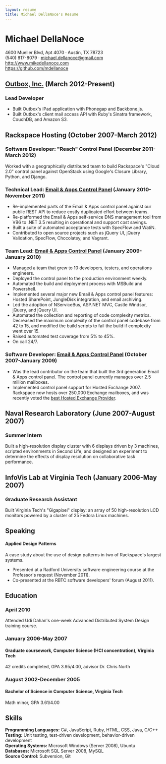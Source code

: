 ```yaml
---
layout: resume
title: Michael DellaNoce's Resume
---
```


<div id="header">
  <h1>Michael DellaNoce</h1>
  <div>4600 Mueller Blvd, Apt 4070 &middot; Austin, TX 78723</div>
  <div>(540) 817-8079 &middot; <a href="mailto:michael.dellanoce@gmail.com">michael.dellanoce@gmail.com</a></div>
  <div><a href="http://www.mikedellanoce.com">http://www.mikedellanoce.com</a></div>
  <div><a href="https://github.com/mdellanoce">https://github.com/mdellanoce</a></div>
</div>

## [Outbox, Inc.](http://www.outboxmail.com) (March 2012-Present)
### Lead Developer

* Built Outbox's iPad application with Phonegap and Backbone.js.
* Built Outbox's client mail access API with Ruby's Sinatra framework, CouchDB, and Amazon S3.

## Rackspace Hosting (October 2007-March 2012)

### Software Developer: "Reach" Control Panel (December 2011-March 2012)

Worked with a geographically distributed team to build Rackspace's "Cloud 2.0" control panel against OpenStack using Google's Closure Library, Python, and Django.

### Technical Lead: [Email & Apps Control Panel](https://cp.rackspace.com) (January 2010-November 2011)

* Re-implemented parts of the Email & Apps control panel against our public REST API to reduce costly duplicated effort between teams.
* Re-platformed the Email & Apps self-service DNS management tool from VB6 to .NET 3.5 resulting in operational and support cost savings.
* Built a suite of automated acceptance tests with SpecFlow and WatiN.
* Contributed to open source projects such as jQuery UI, jQuery Validation, SpecFlow, Chocolatey, and Vagrant.

### Team Lead: [Email & Apps Control Panel](https://cp.rackspace.com) (January 2009-January 2010)

* Managed a team that grew to 10 developers, testers, and operations engineers.
* Deployed the control panel to the production environment weekly.
* Automated the build and deployment process with MSBuild and Powershell.
* Implemented several major new Email & Apps control panel features: Hosted SharePoint, JungleDisk integration, and email archiving.
* Led the adoption of NServiceBus, ASP.NET MVC, Castle Windsor, jQuery, and jQuery UI.
* Automated the collection and reporting of code complexity metrics. Decreased the maximum complexity of the control panel codebase from 42 to 15, and modified the build scripts to fail the build if complexity went over 15.
* Raised automated test coverage from 5% to 45%.
* On call 24/7.

### Software Developer: [Email & Apps Control Panel](https://cp.rackspace.com) (October 2007-January 2009)

* Was the lead contributor on the team that built the 3rd generation Email & Apps control panel. The control panel currently manages over 2.5 million mailboxes.
* Implemented control panel support for Hosted Exchange 2007. Rackspace now hosts over 250,000 Exchange mailboxes, and was recently voted the [best Hosted Exchange Provider](http://www.rackspace.com/blog/?p=2653).
 
## Naval Research Laboratory (June 2007-August 2007)
### Summer Intern

Built a high-resolution display cluster with 6 displays driven by 3 machines, scripted environments in Second Life, and designed an experiment to determine the effects of display resolution on collaborative task performance.
 
## InfoVis Lab at Virginia Tech (January 2006-May 2007)
### Graduate Research Assistant

Built Virginia Tech's "Gigapixel" display: an array of 50 high-resolution LCD monitors powered by a cluster of 25 Fedora Linux machines.

## Speaking
#### Applied Design Patterns

A case study about the use of design patterns in two of Rackspace's largest systems.

* Presented at a Radford University software engineering course at the Professor's request (November 2011).
* Co-presented at the RBTC software developers' forum (August 2011).

## Education
### April 2010
Attended Udi Dahan's one-week Advanced Distributed System Design training course.

### January 2006-May 2007
#### Graduate coursework, Computer Science (HCI concentration), Virginia Tech
42 credits completed, GPA 3.95/4.00, advisor Dr. Chris North

### August 2002-December 2005
#### Bachelor of Science in Computer Science, Virginia Tech
Math minor, GPA 3.61/4.00

## Skills
**Programming Languages:** C#, JavaScript, Ruby, HTML, CSS, Java, C/C++  
**Testing:** Unit testing, test-driven development, behavior-driven development  
**Operating Systems:** Microsoft Windows (Server 2008), Ubuntu  
**Databases:** Microsoft SQL Server 2008, MySQL  
**Source Control:** Subversion, Git  
